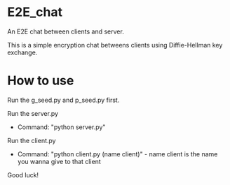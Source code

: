 # E2E_chat

An E2E chat between clients and server.

This is a simple encryption chat betweens clients using Diffie-Hellman key exchange.

# How to use

Run the g_seed.py and p_seed.py first.

Run the server.py

- Command: "python server.py"

Run the client.py

- Command: "python client.py (name client)" - name client is the name you wanna give to that client

Good luck!

